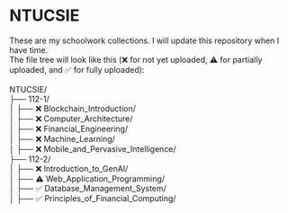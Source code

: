 # NTUCSIE
These are my schoolwork collections. I will update this repository when I have time.<br>
The file tree will look like this (❌ for not yet uploaded, ⚠️ for partially uploaded, and ✅ for fully uploaded):<br><br>
NTUCSIE/<br>
├── 112-1/<br>
│   ├── ❌ Blockchain_Introduction/<br>
│   ├── ❌ Computer_Architecture/<br>
│   ├── ❌ Financial_Engineering/<br>
│   ├── ❌ Machine_Learning/<br>
│   ├── ❌ Mobile_and_Pervasive_Intelligence/<br>
├── 112-2/<br>
│   ├── ❌ Introduction_to_GenAI/<br>
│   ├── ⚠️ Web_Application_Programming/<br>
│   ├── ✅ Database_Management_System/<br>
│   ├── ✅ Principles_of_Financial_Computing/<br>
